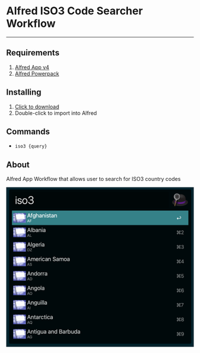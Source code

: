 # Alfred ISO3 Code Searcher Workflow

---

## Requirements

1. [Alfred App v4](http://www.alfredapp.com/#download)
1. [Alfred Powerpack](https://buy.alfredapp.com/)

## Installing

1. [Click to download](https://raw.github.com/adrianolisboa/alfred-iso3-code-searcher/main/iso3-code-searcher.alfredworkflow)
1. Double-click to import into Alfred

## Commands

- `iso3 {query}`

## About

Alfred App Workflow that allows user to search for ISO3 country codes

![alfred iso3 code searcher workflow](image.png)
